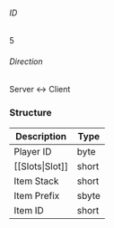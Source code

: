 ###### ID
5

###### Direction
Server <-> Client

### Structure
| Description | Type |
|-------------|------|
| Player ID       | byte |
| [[Slots\|Slot]] | short |
| Item Stack      | short |
| Item Prefix     | sbyte |
| Item ID         | short |